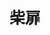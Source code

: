 ---
description: 之前此种程度文艺的 app 死了很多，是不是屌丝才会关注文艺情调，有钱就变坏了？
layout: post
results:
- artistId: 721642958
  version: '1.0'
  primaryGenreName: Entertainment
  formattedPrice: 免费
  artworkUrl60: http://is5.mzstatic.com/image/thumb/Purple20/v4/29/2a/7f/292a7fa4-723f-1330-3ad2-04df116971ef/source/60x60bb.jpg
  userRatingCountForCurrentVersion: 35
  minimumOsVersion: '7.0'
  appletvScreenshotUrls: &a []
  sellerName: miao zhiwei
  supportedDevices:
  - iPhone4
  - iPad2Wifi
  - iPad23G
  - iPhone4S
  - iPadThirdGen
  - iPadThirdGen4G
  - iPhone5
  - iPodTouchFifthGen
  - iPadFourthGen
  - iPadFourthGen4G
  - iPadMini
  - iPadMini4G
  - iPhone5c
  - iPhone5s
  - iPhone6
  - iPhone6Plus
  - iPodTouchSixthGen
  genres:
  - 娱乐
  - 音乐
  currentVersionReleaseDate: '2016-05-02T23:15:45Z'
  trackName: 柴扉
  isVppDeviceBasedLicensingEnabled: true
  description: '柴扉是一个分享打动人心事物的 App。


    柴扉每天都会推荐一首歌、一则语录、一篇文章，每天用十分钟的细碎时光，点燃内心的光明。


    柴扉，火柴盒出品。'
  price: 0
  trackId: 1096533669
  releaseDate: '2016-05-02T23:15:45Z'
  advisories: *a
  screenshotUrls:
  - http://a3.mzstatic.com/us/r30/Purple5/v4/4b/2d/4b/4b2d4bdd-0aa6-9076-a14a-541e83e103d8/screen1136x1136.jpeg
  - http://a4.mzstatic.com/us/r30/Purple20/v4/c9/e8/d4/c9e8d491-ec1d-b42c-f29a-28a97e2181fd/screen1136x1136.jpeg
  - http://a3.mzstatic.com/us/r30/Purple60/v4/ac/9f/7c/ac9f7cb7-daf9-768d-c748-8a12cdc8818c/screen1136x1136.jpeg
  - http://a3.mzstatic.com/us/r30/Purple1/v4/14/22/76/1422767e-3e72-2cb4-0465-577a4faa4ae5/screen1136x1136.jpeg
  - http://a2.mzstatic.com/us/r30/Purple5/v4/af/7a/0d/af7a0d80-28be-b87c-5b35-676ef5db7b22/screen1136x1136.jpeg
  artistViewUrl: https://itunes.apple.com/cn/developer/miao-zhiwei/id721642958?uo=4
  primaryGenreId: 6016
  userRatingCount: 35
  averageUserRatingForCurrentVersion: 5
  kind: software
  fileSizeBytes: '22216494'
  bundleId: com.miao.matchbox.chaifei
  trackContentRating: 4+
  trackCensoredName: 柴扉
  contentAdvisoryRating: 4+
  isGameCenterEnabled: false
  artistName: miao zhiwei
  languageCodesISO2A:
  - EN
  - ZH
  averageUserRating: 5
  features: *a
  wrapperType: software
  artworkUrl512: http://is5.mzstatic.com/image/thumb/Purple20/v4/29/2a/7f/292a7fa4-723f-1330-3ad2-04df116971ef/source/512x512bb.jpg
  artworkUrl100: http://is5.mzstatic.com/image/thumb/Purple20/v4/29/2a/7f/292a7fa4-723f-1330-3ad2-04df116971ef/source/100x100bb.jpg
  trackViewUrl: https://geo.itunes.apple.com/cn/app/chai-fei/id1096533669?mt=8&uo=4
  genreIds:
  - '6016'
  - '6011'
  currency: CNY
  ipadScreenshotUrls: *a
category: 娱乐
tags: tag1
resultCount: 1
title: 柴扉

---